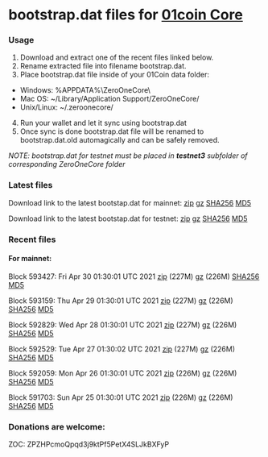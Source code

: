 # bootstrap.dat files for [01coin Core](https://01coin.io)

### Usage

1. Download and extract one of the recent files linked below.
2. Rename extracted file into filename bootstrap.dat.
3. Place bootstrap.dat file inside of your 01Coin data folder:
 - Windows: %APPDATA%\ZeroOneCore\
 - Mac OS: ~/Library/Application Support/ZeroOneCore/
 - Unix/Linux: ~/.zeroonecore/
4. Run your wallet and let it sync using bootstrap.dat
5. Once sync is done bootstrap.dat file will be renamed to bootstrap.dat.old automagically and can be safely removed.

_NOTE: bootstrap.dat for testnet must be placed in **testnet3** subfolder of corresponding ZeroOneCore folder_

### Latest files
Download link to the latest bootstap.dat for mainnet: [zip](https://files.01coin.io/mainnet/bootstrap.dat.zip) [gz](https://files.01coin.io/mainnet/bootstrap.dat.tar.gz) [SHA256](https://files.01coin.io/mainnet/sha256.txt) [MD5](https://files.01coin.io/mainnet/md5.txt)

Download link to the latest bootstap.dat for testnet: [zip](https://files.01coin.io/testnet/bootstrap.dat.zip) [gz](https://files.01coin.io/testnet/bootstrap.dat.tar.gz) [SHA256](https://files.01coin.io/testnet/sha256.txt) [MD5](https://files.01coin.io/testnet/md5.txt)

### Recent files

#### For mainnet:

Block 593427: Fri Apr 30 01:30:01 UTC 2021 [zip](https://files.01coin.io/mainnet/2021-04-30/bootstrap.dat.zip) (227M) [gz](https://files.01coin.io/mainnet/2021-04-30/bootstrap.dat.tar.gz) (226M) [SHA256](https://files.01coin.io/mainnet/2021-04-30/sha256.txt) [MD5](https://files.01coin.io/mainnet/2021-04-30/md5.txt)

Block 593159: Thu Apr 29 01:30:01 UTC 2021 [zip](https://files.01coin.io/mainnet/2021-04-29/bootstrap.dat.zip) (227M) [gz](https://files.01coin.io/mainnet/2021-04-29/bootstrap.dat.tar.gz) (226M) [SHA256](https://files.01coin.io/mainnet/2021-04-29/sha256.txt) [MD5](https://files.01coin.io/mainnet/2021-04-29/md5.txt)

Block 592829: Wed Apr 28 01:30:01 UTC 2021 [zip](https://files.01coin.io/mainnet/2021-04-28/bootstrap.dat.zip) (227M) [gz](https://files.01coin.io/mainnet/2021-04-28/bootstrap.dat.tar.gz) (226M) [SHA256](https://files.01coin.io/mainnet/2021-04-28/sha256.txt) [MD5](https://files.01coin.io/mainnet/2021-04-28/md5.txt)

Block 592529: Tue Apr 27 01:30:02 UTC 2021 [zip](https://files.01coin.io/mainnet/2021-04-27/bootstrap.dat.zip) (227M) [gz](https://files.01coin.io/mainnet/2021-04-27/bootstrap.dat.tar.gz) (226M) [SHA256](https://files.01coin.io/mainnet/2021-04-27/sha256.txt) [MD5](https://files.01coin.io/mainnet/2021-04-27/md5.txt)

Block 592059: Mon Apr 26 01:30:01 UTC 2021 [zip](https://files.01coin.io/mainnet/2021-04-26/bootstrap.dat.zip) (226M) [gz](https://files.01coin.io/mainnet/2021-04-26/bootstrap.dat.tar.gz) (226M) [SHA256](https://files.01coin.io/mainnet/2021-04-26/sha256.txt) [MD5](https://files.01coin.io/mainnet/2021-04-26/md5.txt)

Block 591703: Sun Apr 25 01:30:01 UTC 2021 [zip](https://files.01coin.io/mainnet/2021-04-25/bootstrap.dat.zip) (226M) [gz](https://files.01coin.io/mainnet/2021-04-25/bootstrap.dat.tar.gz) (226M) [SHA256](https://files.01coin.io/mainnet/2021-04-25/sha256.txt) [MD5](https://files.01coin.io/mainnet/2021-04-25/md5.txt)


### Donations are welcome:

ZOC: ZPZHPcmoQpqd3j9ktPf5PetX4SLJkBXFyP
